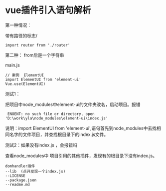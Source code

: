 

# vue插件引入语句解析

第一种情况：

带有路径的标志/

```
import router from './router'
```

第二种： from后是一个字符串

main.js

```
// 案例  ElementUI
import ElementUI from 'element-ui'
Vue.use(ElementUI)
```

测试1：

把项目中node_modules中element-ui的文件夹改名，启动项目。报错

```
 ENOENT: no such file or directory, open 'D:\work\yla\node_modules\element-ui\index.js'
```

说明：import ElementUI from 'element-ui',语句首先到node_modules中去找相同名字的文件项目，并查找根目录下的index.js文件。

测试2：如果没有index.js ，会报错吗

查看node_modules中 项目引用的其他插件，发现有的根目录下没有index.js。

```
domhandler插件
--lib  (点开发现一个index.js)
--LICENSE
--package.json
--readme.md
```

